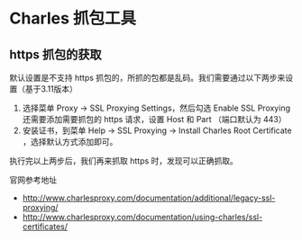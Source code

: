 # Charles 抓包工具

## https 抓包的获取
默认设置是不支持 https 抓包的，所抓的包都是乱码。我们需要通过以下两步来设置（基于3.11版本）

1. 选择菜单 Proxy -> SSL Proxying Settings，然后勾选 Enable SSL Proxying
   还需要添加需要抓包的 https 请求，设置 Host 和 Part （端口默认为 443）
2. 安装证书，到菜单 Help -> SSL Proxying -> Install Charles Root Certificate ，选择默认方式添加即可。

执行完以上两步后，我们再来抓取 https 时，发现可以正确抓取。

官网参考地址
* http://www.charlesproxy.com/documentation/additional/legacy-ssl-proxying/
* http://www.charlesproxy.com/documentation/using-charles/ssl-certificates/

